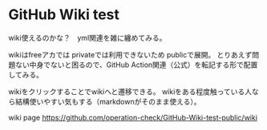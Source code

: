 # GitHub Wiki test
wiki使えるのかな？　yml関連を雑に纏めてみる。

wikiはfreeアカでは privateでは利用できないため publicで展開。
とりあえず問題ない中身でないと困るので、GitHub Action関連（公式）を転記する形で配置してみる。

wikiをクリックすることでwikiへと遷移できる。
wikiをある程度触っている人なら結構使いやすい気もする（markdownがそのまま使える）。

wiki page
https://github.com/operation-check/GitHub-Wiki-test-public/wiki
